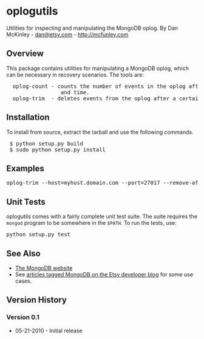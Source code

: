 # oplogutils  

Utilities for inspecting and manipulating the MongoDB oplog.
By Dan McKinley - dan@etsy.com - http://mcfunley.com


## Overview

This package contains utilities for manipulating a MongoDB oplog, which can be
necessary in recovery scenarios. The tools are:

<pre>
  oplog-count - counts the number of events in the oplog after a certain date 
                 and time.
  oplog-trim  - deletes events from the oplog after a certain date and time.
</pre>


## Installation

To install from source, extract the tarball and use the following commands.

<pre>
 $ python setup.py build 
 $ sudo python setup.py install
</pre>


## Examples

<pre>
oplog-trim --host=myhost.domain.com --port=27017 --remove-after="2010-05-22 03:42:00"
</pre>


## Unit Tests

oplogutils comes with a fairly complete unit test suite. The suite requires the
``mongod`` program to be somewhere in the ``$PATH``. To run the tests, use:

<pre>
python setup.py test
</pre>


## See Also

* [The MongoDB website](http://www.mongodb.org/)
* See [articles tagged MongoDB on the Etsy developer blog](http://codeascraft.etsy.com/tag/mongodb/) for some use cases. 


## Version History

### Version 0.1
*  05-21-2010 - Initial release

